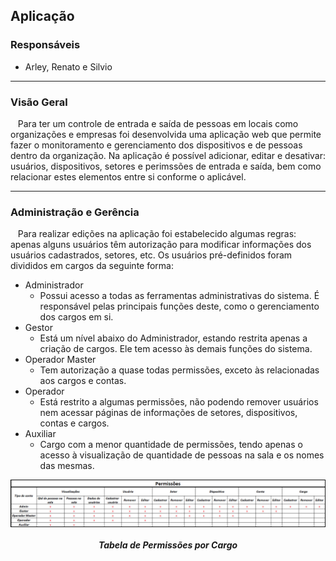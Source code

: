 ## Aplicação

### Responsáveis
* Arley, Renato e Silvio
---
### Visão Geral
&nbsp;&nbsp; Para ter um controle de entrada e saída de pessoas em locais como organizações e empresas foi desenvolvida uma aplicação web que permite fazer o monitoramento e gerenciamento dos dispositivos e de pessoas dentro da organização. Na aplicação é possível adicionar, editar e desativar: usuários, dispositivos, setores e perimssões de entrada e saída, bem como relacionar estes elementos entre si conforme o aplicável.

---
### Administração e Gerência
&nbsp;&nbsp; Para realizar edições na aplicação foi estabelecido algumas regras: apenas alguns usuários têm autorização para modificar informações dos usuários cadastrados, setores, etc. Os usuários pré-definidos foram divididos em cargos da seguinte forma:

* Administrador
  * Possui acesso a todas as ferramentas administrativas do sistema. É responsável pelas principais funções deste, como o gerenciamento dos cargos em si.
* Gestor
  * Está um nível abaixo do Administrador, estando restrita apenas a criação de cargos. Ele tem acesso às demais funções do sistema.
* Operador Master
  * Tem autorização a quase todas permissões, exceto às relacionadas aos cargos e contas.
* Operador
  * Está restrito a algumas permissões, não podendo remover usuários nem acessar páginas de informações de setores, dispositivos, contas e cargos. 
* Auxiliar
  * Cargo com a menor quantidade de permissões, tendo apenas o acesso à visualização de quantidade de pessoas na sala e os nomes das mesmas.

<div>
  <img src="Permissões e Cargos.jpg" align="center" title="Servidor RFID">
  <h5 align="center">Tabela de Permissões por Cargo</h5>
</div>
